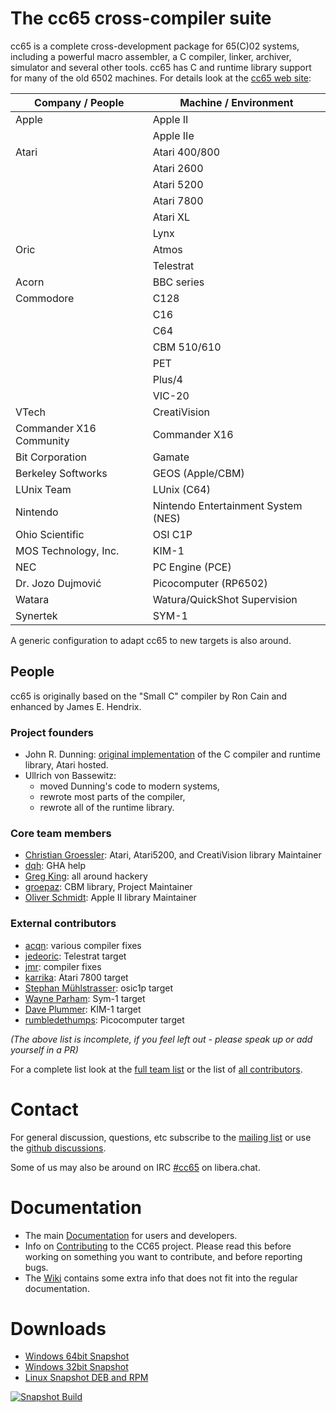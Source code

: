 The cc65 cross-compiler suite
=============================

cc65 is a complete cross-development package for 65(C)02 systems,
including a powerful macro assembler, a C compiler, linker, archiver,
simulator and several other tools.  cc65 has C and runtime library
support for many of the old 6502 machines.  For details look at
the [cc65 web site](https://cc65.github.io):

| Company / People        | Machine / Environment               |
|-------------------------|-------------------------------------|
| Apple                   | Apple II                            |
|                         | Apple IIe                           |
| Atari                   | Atari 400/800                       |
|                         | Atari 2600                          |
|                         | Atari 5200                          |
|                         | Atari 7800                          |
|                         | Atari XL                            |
|                         | Lynx                                |
| Oric                    | Atmos                               |
|                         | Telestrat                           |
| Acorn                   | BBC series                          |
| Commodore               | C128                                |
|                         | C16                                 |
|                         | C64                                 |
|                         | CBM 510/610                         |
|                         | PET                                 |
|                         | Plus/4                              |
|                         | VIC-20                              |
| VTech                   | CreatiVision                        |
| Commander X16 Community | Commander X16                       |
| Bit Corporation         | Gamate                              |
| Berkeley Softworks      | GEOS (Apple/CBM)                    |
| LUnix Team              | LUnix (C64)                         |
| Nintendo                | Nintendo Entertainment System (NES) |
| Ohio Scientific         | OSI C1P                             |
| MOS Technology, Inc.    | KIM-1                               |
| NEC                     | PC Engine (PCE)                     |
| Dr. Jozo Dujmović       | Picocomputer (RP6502)               |
| Watara                  | Watura/QuickShot Supervision        |
| Synertek                | SYM-1                               |

A generic configuration to adapt cc65 to new targets is also around.

## People

cc65 is originally based on the "Small C" compiler by Ron Cain and
enhanced by James E. Hendrix.

### Project founders

* John R. Dunning: [original implementation](https://public.websites.umich.edu/~archive/atari/8bit/Languages/Cc65/)
  of the C compiler and runtime library, Atari hosted.
* Ullrich von Bassewitz:
  * moved Dunning's code to modern systems,
  * rewrote most parts of the compiler,
  * rewrote all of the runtime library.

### Core team members

* [Christian Groessler](https://github.com/groessler): Atari, Atari5200, and CreatiVision library Maintainer
* [dqh](https://github.com/dqh-au): GHA help
* [Greg King](https://github.com/greg-king5): all around hackery
* [groepaz](https://github.com/mrdudz): CBM library, Project Maintainer
* [Oliver Schmidt](https://github.com/oliverschmidt): Apple II library Maintainer

### External contributors

* [acqn](https://github.com/acqn): various compiler fixes
* [jedeoric](https://github.com/jedeoric): Telestrat target
* [jmr](https://github.com/jmr): compiler fixes
* [karrika](https://github.com/karrika): Atari 7800 target
* [Stephan Mühlstrasser](https://github.com/smuehlst): osic1p target
* [Wayne Parham](https://github.com/WayneParham): Sym-1 target
* [Dave Plummer](https://github.com/davepl): KIM-1 target
* [rumbledethumps](https://github.com/rumbledethumps): Picocomputer target

*(The above list is incomplete, if you feel left out - please speak up or add yourself in a PR)*

For a complete list look at the [full team list](https://github.com/orgs/cc65/teams)
or the list of [all contributors](https://github.com/cc65/cc65/graphs/contributors).

# Contact

For general discussion, questions, etc subscribe to the
[mailing list](https://cc65.github.io/mailing-lists.html)
or use the [github discussions](https://github.com/cc65/cc65/discussions).

Some of us may also be around on IRC [#cc65](https://web.libera.chat/#cc65) on libera.chat.

# Documentation

* The main [Documentation](https://cc65.github.io/doc) for users and
  developers.
* Info on [Contributing](Contributing.md) to the CC65 project. Please
  read this before working on something you want to contribute, and
  before reporting bugs.
* The [Wiki](https://github.com/cc65/wiki/wiki) contains some extra info
  that does not fit into the regular documentation.

# Downloads

* [Windows 64bit Snapshot](https://sourceforge.net/projects/cc65/files/cc65-snapshot-win64.zip)
* [Windows 32bit Snapshot](https://sourceforge.net/projects/cc65/files/cc65-snapshot-win32.zip)
* [Linux Snapshot DEB and RPM](https://software.opensuse.org/download.html?project=home%3Astrik&package=cc65)

[![Snapshot Build](https://github.com/cc65/cc65/actions/workflows/snapshot-on-push-master.yml/badge.svg?branch=master)](https://github.com/cc65/cc65/actions/workflows/snapshot-on-push-master.yml)
